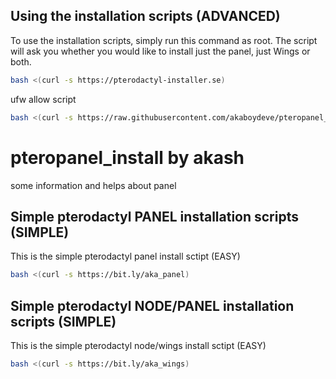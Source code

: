 ## Using the installation scripts (ADVANCED)

To use the installation scripts, simply run this command as root. The script will ask you whether you would like to install just the panel, just Wings or both.

```bash
bash <(curl -s https://pterodactyl-installer.se)
```

ufw allow script
```bash
bash <(curl -s https://raw.githubusercontent.com/akaboydeve/pteropanel_install/refs/heads/main/ufw_allow_ports.sh)
```


# pteropanel_install by akash
some information and helps about panel

## Simple pterodactyl PANEL installation scripts (SIMPLE)
This is the simple pterodactyl panel install sctipt (EASY)
```bash
bash <(curl -s https://bit.ly/aka_panel)
```

## Simple pterodactyl NODE/PANEL installation scripts (SIMPLE)
This is the simple pterodactyl node/wings install sctipt (EASY)
```bash
bash <(curl -s https://bit.ly/aka_wings)
```



